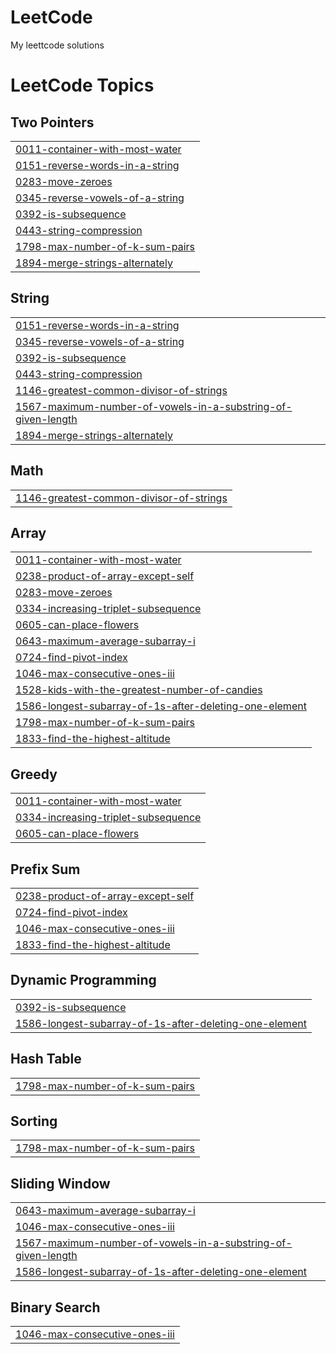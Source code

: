 # LeetCode
My leettcode solutions

<!---LeetCode Topics Start-->
# LeetCode Topics
## Two Pointers
|  |
| ------- |
| [0011-container-with-most-water](https://github.com/ym2244/LeetCode/tree/master/0011-container-with-most-water) |
| [0151-reverse-words-in-a-string](https://github.com/ym2244/LeetCode/tree/master/0151-reverse-words-in-a-string) |
| [0283-move-zeroes](https://github.com/ym2244/LeetCode/tree/master/0283-move-zeroes) |
| [0345-reverse-vowels-of-a-string](https://github.com/ym2244/LeetCode/tree/master/0345-reverse-vowels-of-a-string) |
| [0392-is-subsequence](https://github.com/ym2244/LeetCode/tree/master/0392-is-subsequence) |
| [0443-string-compression](https://github.com/ym2244/LeetCode/tree/master/0443-string-compression) |
| [1798-max-number-of-k-sum-pairs](https://github.com/ym2244/LeetCode/tree/master/1798-max-number-of-k-sum-pairs) |
| [1894-merge-strings-alternately](https://github.com/ym2244/LeetCode/tree/master/1894-merge-strings-alternately) |
## String
|  |
| ------- |
| [0151-reverse-words-in-a-string](https://github.com/ym2244/LeetCode/tree/master/0151-reverse-words-in-a-string) |
| [0345-reverse-vowels-of-a-string](https://github.com/ym2244/LeetCode/tree/master/0345-reverse-vowels-of-a-string) |
| [0392-is-subsequence](https://github.com/ym2244/LeetCode/tree/master/0392-is-subsequence) |
| [0443-string-compression](https://github.com/ym2244/LeetCode/tree/master/0443-string-compression) |
| [1146-greatest-common-divisor-of-strings](https://github.com/ym2244/LeetCode/tree/master/1146-greatest-common-divisor-of-strings) |
| [1567-maximum-number-of-vowels-in-a-substring-of-given-length](https://github.com/ym2244/LeetCode/tree/master/1567-maximum-number-of-vowels-in-a-substring-of-given-length) |
| [1894-merge-strings-alternately](https://github.com/ym2244/LeetCode/tree/master/1894-merge-strings-alternately) |
## Math
|  |
| ------- |
| [1146-greatest-common-divisor-of-strings](https://github.com/ym2244/LeetCode/tree/master/1146-greatest-common-divisor-of-strings) |
## Array
|  |
| ------- |
| [0011-container-with-most-water](https://github.com/ym2244/LeetCode/tree/master/0011-container-with-most-water) |
| [0238-product-of-array-except-self](https://github.com/ym2244/LeetCode/tree/master/0238-product-of-array-except-self) |
| [0283-move-zeroes](https://github.com/ym2244/LeetCode/tree/master/0283-move-zeroes) |
| [0334-increasing-triplet-subsequence](https://github.com/ym2244/LeetCode/tree/master/0334-increasing-triplet-subsequence) |
| [0605-can-place-flowers](https://github.com/ym2244/LeetCode/tree/master/0605-can-place-flowers) |
| [0643-maximum-average-subarray-i](https://github.com/ym2244/LeetCode/tree/master/0643-maximum-average-subarray-i) |
| [0724-find-pivot-index](https://github.com/ym2244/LeetCode/tree/master/0724-find-pivot-index) |
| [1046-max-consecutive-ones-iii](https://github.com/ym2244/LeetCode/tree/master/1046-max-consecutive-ones-iii) |
| [1528-kids-with-the-greatest-number-of-candies](https://github.com/ym2244/LeetCode/tree/master/1528-kids-with-the-greatest-number-of-candies) |
| [1586-longest-subarray-of-1s-after-deleting-one-element](https://github.com/ym2244/LeetCode/tree/master/1586-longest-subarray-of-1s-after-deleting-one-element) |
| [1798-max-number-of-k-sum-pairs](https://github.com/ym2244/LeetCode/tree/master/1798-max-number-of-k-sum-pairs) |
| [1833-find-the-highest-altitude](https://github.com/ym2244/LeetCode/tree/master/1833-find-the-highest-altitude) |
## Greedy
|  |
| ------- |
| [0011-container-with-most-water](https://github.com/ym2244/LeetCode/tree/master/0011-container-with-most-water) |
| [0334-increasing-triplet-subsequence](https://github.com/ym2244/LeetCode/tree/master/0334-increasing-triplet-subsequence) |
| [0605-can-place-flowers](https://github.com/ym2244/LeetCode/tree/master/0605-can-place-flowers) |
## Prefix Sum
|  |
| ------- |
| [0238-product-of-array-except-self](https://github.com/ym2244/LeetCode/tree/master/0238-product-of-array-except-self) |
| [0724-find-pivot-index](https://github.com/ym2244/LeetCode/tree/master/0724-find-pivot-index) |
| [1046-max-consecutive-ones-iii](https://github.com/ym2244/LeetCode/tree/master/1046-max-consecutive-ones-iii) |
| [1833-find-the-highest-altitude](https://github.com/ym2244/LeetCode/tree/master/1833-find-the-highest-altitude) |
## Dynamic Programming
|  |
| ------- |
| [0392-is-subsequence](https://github.com/ym2244/LeetCode/tree/master/0392-is-subsequence) |
| [1586-longest-subarray-of-1s-after-deleting-one-element](https://github.com/ym2244/LeetCode/tree/master/1586-longest-subarray-of-1s-after-deleting-one-element) |
## Hash Table
|  |
| ------- |
| [1798-max-number-of-k-sum-pairs](https://github.com/ym2244/LeetCode/tree/master/1798-max-number-of-k-sum-pairs) |
## Sorting
|  |
| ------- |
| [1798-max-number-of-k-sum-pairs](https://github.com/ym2244/LeetCode/tree/master/1798-max-number-of-k-sum-pairs) |
## Sliding Window
|  |
| ------- |
| [0643-maximum-average-subarray-i](https://github.com/ym2244/LeetCode/tree/master/0643-maximum-average-subarray-i) |
| [1046-max-consecutive-ones-iii](https://github.com/ym2244/LeetCode/tree/master/1046-max-consecutive-ones-iii) |
| [1567-maximum-number-of-vowels-in-a-substring-of-given-length](https://github.com/ym2244/LeetCode/tree/master/1567-maximum-number-of-vowels-in-a-substring-of-given-length) |
| [1586-longest-subarray-of-1s-after-deleting-one-element](https://github.com/ym2244/LeetCode/tree/master/1586-longest-subarray-of-1s-after-deleting-one-element) |
## Binary Search
|  |
| ------- |
| [1046-max-consecutive-ones-iii](https://github.com/ym2244/LeetCode/tree/master/1046-max-consecutive-ones-iii) |
<!---LeetCode Topics End-->